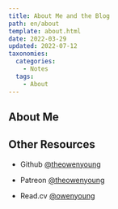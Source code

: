 ```yaml
---
title: About Me and the Blog
path: en/about
template: about.html
date: 2022-03-29
updated: 2022-07-12
taxonomies:
  categories:
    - Notes
  tags:
    - About
---
```



## About Me

## Other Resources

- Github [@theowenyoung](https://github.com/theowenyoung)

- Patreon [@theowenyoung](https://www.patreon.com/theowenyoung)

- Read.cv [@owenyoung](https://read.cv/owenyoung)

